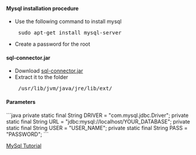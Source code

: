 <h4>Mysql installation procedure</h4>
<ul>
  <li>Use the following command to install mysql <pre> sudo apt-get install mysql-server </pre>
  <li>Create a password for the root
</ul>

<h4>sql-connector.jar</h4>
<ul>
  <li>Download <a href="http://www.java2s.com/Code/Jar/m/Downloadmysqlconnectorjar.htm">sql-connector.jar</a>
  <li>Extract it to the folder <pre> /usr/lib/jvm/java/jre/lib/ext/ </pre>
</ul>
  
<h4>Parameters</h4>
```java
private static final String DRIVER = "com.mysql.jdbc.Driver";
private static final String URL = "jdbc:mysql://localhost/YOUR_DATABASE";
private static final String USER = "USER_NAME";
private static final String PASS = "PASSWORD";
```

<a href="https://www.digitalocean.com/community/tutorials/a-basic-mysql-tutorial">MySql Tutorial</a>
